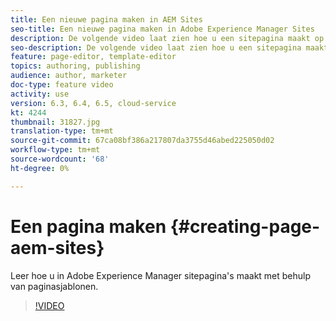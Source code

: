```yaml
---
title: Een nieuwe pagina maken in AEM Sites
seo-title: Een nieuwe pagina maken in Adobe Experience Manager Sites
description: De volgende video laat zien hoe u een sitepagina maakt op basis van een sjabloon in Adobe Experience Manager.
seo-description: De volgende video laat zien hoe u een sitepagina maakt op basis van een sjabloon in Adobe Experience Manager.
feature: page-editor, template-editor
topics: authoring, publishing
audience: author, marketer
doc-type: feature video
activity: use
version: 6.3, 6.4, 6.5, cloud-service
kt: 4244
thumbnail: 31827.jpg
translation-type: tm+mt
source-git-commit: 67ca08bf386a217807da3755d46abed225050d02
workflow-type: tm+mt
source-wordcount: '68'
ht-degree: 0%

---
```



# Een pagina maken {#creating-page-aem-sites}

Leer hoe u in Adobe Experience Manager sitepagina&#39;s maakt met behulp van paginasjablonen.

>[!VIDEO](https://video.tv.adobe.com/v/31827?quality=12&learn=on)
